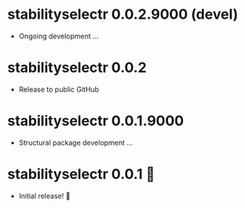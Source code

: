 # stabilityselectr 0.0.2.9000 (devel)

* Ongoing development ...

# stabilityselectr 0.0.2

* Release to public GitHub

# stabilityselectr 0.0.1.9000

* Structural package development ...

# stabilityselectr 0.0.1 :tada:

* Initial release! :partying_face:

